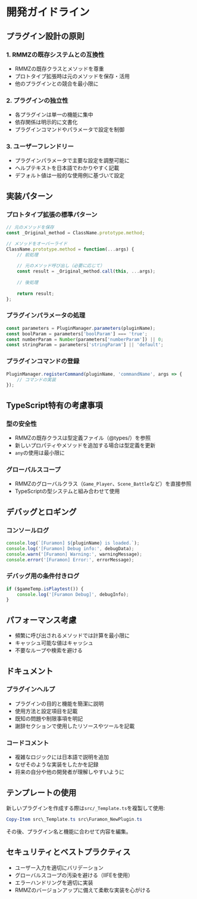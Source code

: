 # 開発ガイドライン

## プラグイン設計の原則

### 1. RMMZの既存システムとの互換性
- RMMZの既存クラスとメソッドを尊重
- プロトタイプ拡張時は元のメソッドを保存・活用
- 他のプラグインとの競合を最小限に

### 2. プラグインの独立性
- 各プラグインは単一の機能に集中
- 依存関係は明示的に文書化
- プラグインコマンドやパラメータで設定を制御

### 3. ユーザーフレンドリー
- プラグインパラメータで主要な設定を調整可能に
- ヘルプテキストを日本語でわかりやすく記載
- デフォルト値は一般的な使用例に基づいて設定

## 実装パターン

### プロトタイプ拡張の標準パターン
```typescript
// 元のメソッドを保存
const _Original_method = ClassName.prototype.method;

// メソッドをオーバーライド
ClassName.prototype.method = function(...args) {
    // 前処理
    
    // 元のメソッド呼び出し（必要に応じて）
    const result = _Original_method.call(this, ...args);
    
    // 後処理
    
    return result;
};
```

### プラグインパラメータの処理
```typescript
const parameters = PluginManager.parameters(pluginName);
const boolParam = parameters['boolParam'] === 'true';
const numberParam = Number(parameters['numberParam']) || 0;
const stringParam = parameters['stringParam'] || 'default';
```

### プラグインコマンドの登録
```typescript
PluginManager.registerCommand(pluginName, 'commandName', args => {
    // コマンドの実装
});
```

## TypeScript特有の考慮事項

### 型の安全性
- RMMZの既存クラスは型定義ファイル（@types/）を参照
- 新しいプロパティやメソッドを追加する場合は型定義を更新
- `any`の使用は最小限に

### グローバルスコープ
- RMMZのグローバルクラス（`Game_Player`、`Scene_Battle`など）を直接参照
- TypeScriptの型システムと組み合わせて使用

## デバッグとロギング

### コンソールログ
```typescript
console.log(`[Furamon] ${pluginName} is loaded.`);
console.log('[Furamon] Debug info:', debugData);
console.warn('[Furamon] Warning:', warningMessage);
console.error('[Furamon] Error:', errorMessage);
```

### デバッグ用の条件付きログ
```typescript
if ($gameTemp.isPlaytest()) {
    console.log('[Furamon Debug]', debugInfo);
}
```

## パフォーマンス考慮

- 頻繁に呼び出されるメソッドでは計算を最小限に
- キャッシュ可能な値はキャッシュ
- 不要なループや検索を避ける

## ドキュメント

### プラグインヘルプ
- プラグインの目的と機能を簡潔に説明
- 使用方法と設定項目を記載
- 既知の問題や制限事項を明記
- 謝辞セクションで使用したリソースやツールを記載

### コードコメント
- 複雑なロジックには日本語で説明を追加
- なぜそのような実装をしたかを記録
- 将来の自分や他の開発者が理解しやすいように

## テンプレートの使用

新しいプラグインを作成する際は`src/_Template.ts`を複製して使用:
```powershell
Copy-Item src\_Template.ts src\Furamon_NewPlugin.ts
```

その後、プラグイン名と機能に合わせて内容を編集。

## セキュリティとベストプラクティス

- ユーザー入力を適切にバリデーション
- グローバルスコープの汚染を避ける（IIFEを使用）
- エラーハンドリングを適切に実装
- RMMZのバージョンアップに備えて柔軟な実装を心がける
